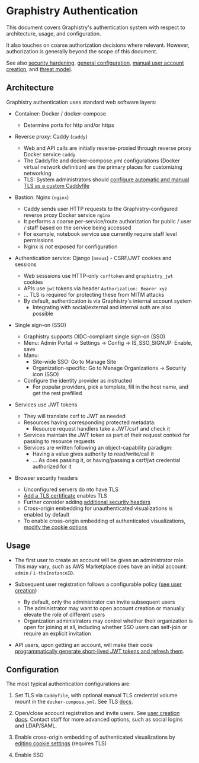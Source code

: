 # Graphistry Authentication

This document covers Graphistry's authentication system with respect to architecture, usage, and configuration.

It also touches on coarse authorization decisions where relevant. However, authorization is generally beyond the scope of this document.

See also [security hardening](configure-security.md), [general configuration](configure.md), [manual user account creation](user-creation.md), and [threat model](threatmodel.md).

## Architecture

Graphistry authentication uses standard web software layers:

* Container: Docker / docker-compose
  * Determine ports for http and/or https

* Reverse proxy: Caddy (`caddy`)
  * Web and API calls are initially reverse-proxied through reverse proxy Docker service `caddy`
  * The Caddyfile and docker-compose.yml configurations (Docker virtual network definition) are the primary places for customizing networking
  * TLS: System administrators should [configure automatic and manual TLS as a custom Caddyfile](configure.md#tls)

* Bastion: Nginx (`nginx`)
  * Caddy sends user HTTP requests to the Graphistry-configured reverse proxy Docker service `nginx`
  * It performs a coarse per-service/route authorization  for public / user / staff based on the service being accessed
  * For example, notebook service use currently require staff level permissions
  * Nginx is _not_ exposed for configuration
  
* Authentication service: Django (`nexus`) - CSRF/JWT cookies and sessions
  * Web sesssions use HTTP-only `csrftoken` and `graphistry_jwt` cookies
  * APIs use `jwt` tokens via header `Authorization: Bearer xyz`
  * ... TLS is required for protecting these from MITM attacks
  * By default, authentication is via Graphistry's internal account system
    * Integrating with social/external and internal auth are also possible

* Single sign-on (SSO)
  * Graphistry supports OIDC-compliant single sign-on (SSO)
  * Menu: Admin Portal -> Settings -> Config -> IS_SSO_SIGNUP: Enable, save
  * Manu:
      * Site-wide SSO: Go to Manage Site
      * Organization-specific:  Go to Manage Organizations -> Security icon (SSO)
  * Configure the identity provider as instructed
      * For popular providers, pick a template, fill in the host name, and get the rest prefilled
    
* Services use JWT tokens
  * They will translate csrf to JWT as needed
  * Resources having corresponding protected metadata:
    * Resource request handlers take a JWT/csrf and check it
  * Services maintain the JWT token as part of their request context for passing to resource requests
  * Services are written following an object-capability paradigm:
    * Having a value gives authority to read/write/call it
    * ... As does passing it, or having/passing a csrf/jwt credential authorized for it

 * Browser security headers
   * Unconfigured servers do nto have TLS
   * [Add a TLS certificate](configure.md#tls) enables TLS
   * Further consider adding [additional security headers](configure.md#caddy)
   * Cross-origin embedding for unauthenticated visualizations is enabled by default
   * To enable cross-origin embedding of authenticated visualizations, [modify the cookie options](configure.md#application-servers)
    
## Usage

* The first user to create an account will be given an administrator role. This may vary, such as AWS Marketplace does have an initial account: `admin` / `i-theInstanceID`. 

* Subsequent user registration follows a configurable policy ([see user creation](user-creation.md))
    * By default, only the administrator can invite subsequent users
    * The administrator may want to open account creation or manually elevate the role of different users
    * Organization administrators may control whether their organization is open for joining at all, including whether SSO users can self-join or require an explicit invitation

* API users, upon getting an account, will make their code [programmatically generate short-lived JWT tokens and refresh them](https://hub.graphistry.com/docs/api/1/rest/auth/#auth2).


## Configuration
  
The most typical authentication configurations are:

1. Set TLS via `Caddyfile`, with optional manual TLS credential volume mount in the `docker-compose.yml`. See TLS [docs](configure.md#tls-caddyfile).

2. Open/close account registration and invite users. See [user creation docs](user-creation.md). Contact staff for more advanced options, such as social logins and LDAP/SAML.

3. Enable cross-origin embedding of authenticated visualizations by [editing cookie settings](configure.md#application-servers) (requires TLS)

4. Enable SSO
